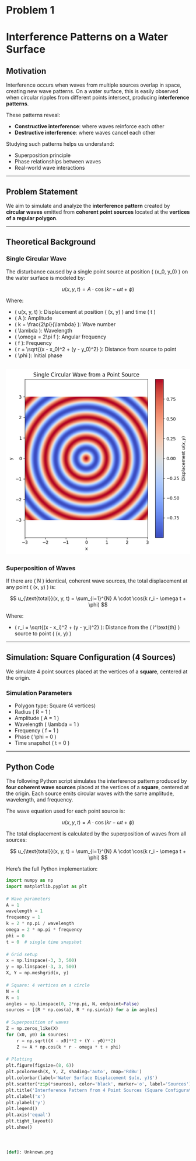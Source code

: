 # Problem 1
# Interference Patterns on a Water Surface

## Motivation

Interference occurs when waves from multiple sources overlap in space, creating new wave patterns. On a water surface, this is easily observed when circular ripples from different points intersect, producing **interference patterns**.

These patterns reveal:

- **Constructive interference**: where waves reinforce each other
- **Destructive interference**: where waves cancel each other

Studying such patterns helps us understand:

- Superposition principle
- Phase relationships between waves
- Real-world wave interactions

---

## Problem Statement

We aim to simulate and analyze the **interference pattern** created by **circular waves** emitted from **coherent point sources** located at the **vertices of a regular polygon**.

---

## Theoretical Background

### Single Circular Wave

The disturbance caused by a single point source at position \( (x_0, y_0) \) on the water surface is modeled by:

$$
u(x, y, t) = A \cdot \cos(kr - \omega t + \phi)
$$

Where:

- \( u(x, y, t) \): Displacement at position \( (x, y) \) and time \( t \)
- \( A \): Amplitude
- \( k = \frac{2\pi}{\lambda} \): Wave number
- \( \lambda \): Wavelength
- \( \omega = 2\pi f \): Angular frequency
- \( f \): Frequency
- \( r = \sqrt{(x - x_0)^2 + (y - y_0)^2} \): Distance from source to point
- \( \phi \): Initial phase

![](Unknown.png)
---

### Superposition of Waves

If there are \( N \) identical, coherent wave sources, the total displacement at any point \( (x, y) \) is:

$$
u_{\text{total}}(x, y, t) = \sum_{i=1}^{N} A \cdot \cos(k r_i - \omega t + \phi)
$$

Where:

- \( r_i = \sqrt{(x - x_i)^2 + (y - y_i)^2} \): Distance from the \( i^\text{th} \) source to point \( (x, y) \)

---

## Simulation: Square Configuration (4 Sources)

We simulate 4 point sources placed at the vertices of a **square**, centered at the origin.

### Simulation Parameters

- Polygon type: Square (4 vertices)
- Radius \( R = 1 \)
- Amplitude \( A = 1 \)
- Wavelength \( \lambda = 1 \)
- Frequency \( f = 1 \)
- Phase \( \phi = 0 \)
- Time snapshot \( t = 0 \)

---

##  Python Code

The following Python script simulates the interference pattern produced by **four coherent wave sources** placed at the vertices of a **square**, centered at the origin. Each source emits circular waves with the same amplitude, wavelength, and frequency.

The wave equation used for each point source is:

$$
u(x, y, t) = A \cdot \cos(k r - \omega t + \phi)
$$

The total displacement is calculated by the superposition of waves from all sources:

$$
u_{\text{total}}(x, y, t) = \sum_{i=1}^{N} A \cdot \cos(k r_i - \omega t + \phi)
$$

Here’s the full Python implementation:

```python
import numpy as np
import matplotlib.pyplot as plt

# Wave parameters
A = 1
wavelength = 1
frequency = 1
k = 2 * np.pi / wavelength
omega = 2 * np.pi * frequency
phi = 0
t = 0  # single time snapshot

# Grid setup
x = np.linspace(-3, 3, 500)
y = np.linspace(-3, 3, 500)
X, Y = np.meshgrid(x, y)

# Square: 4 vertices on a circle
N = 4
R = 1
angles = np.linspace(0, 2*np.pi, N, endpoint=False)
sources = [(R * np.cos(a), R * np.sin(a)) for a in angles]

# Superposition of waves
Z = np.zeros_like(X)
for (x0, y0) in sources:
    r = np.sqrt((X - x0)**2 + (Y - y0)**2)
    Z += A * np.cos(k * r - omega * t + phi)

# Plotting
plt.figure(figsize=(8, 6))
plt.pcolormesh(X, Y, Z, shading='auto', cmap='RdBu')
plt.colorbar(label='Water Surface Displacement $u(x, y)$')
plt.scatter(*zip(*sources), color='black', marker='o', label='Sources')
plt.title('Interference Pattern from 4 Point Sources (Square Configuration)')
plt.xlabel('x')
plt.ylabel('y')
plt.legend()
plt.axis('equal')
plt.tight_layout()
plt.show()



[def]: Unknown.png